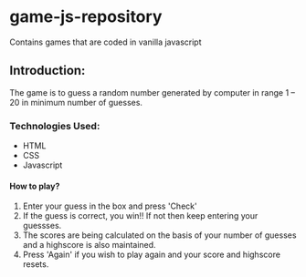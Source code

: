 # game-js-repository
Contains games that are coded in vanilla javascript

<h2>Introduction: </h2>
The game is to guess a random number generated by computer in range 1 – 20 in minimum number of guesses.

<h3>Technologies Used: </h3>
<ul>
<li>HTML</li>
<li>CSS</li>
<li>Javascript</li>
</ul>

<h4>How to play?</h4>
<p>
<ol>
<li>Enter your guess in the box and press 'Check'</li>
<li>If the guess is correct, you win!! If not then keep entering your guessses.</li>
<li>The scores are being calculated on the basis of your number of guesses and a highscore is also maintained.</li>
<li>Press 'Again' if you wish to play again and your score and highscore resets.</li>
<ol>
</p>

